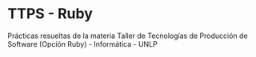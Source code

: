 # TTPS - Ruby

Prácticas resueltas de la materia Taller de Tecnologías de Producción de Software (Opcíón Ruby) - Informática - UNLP
